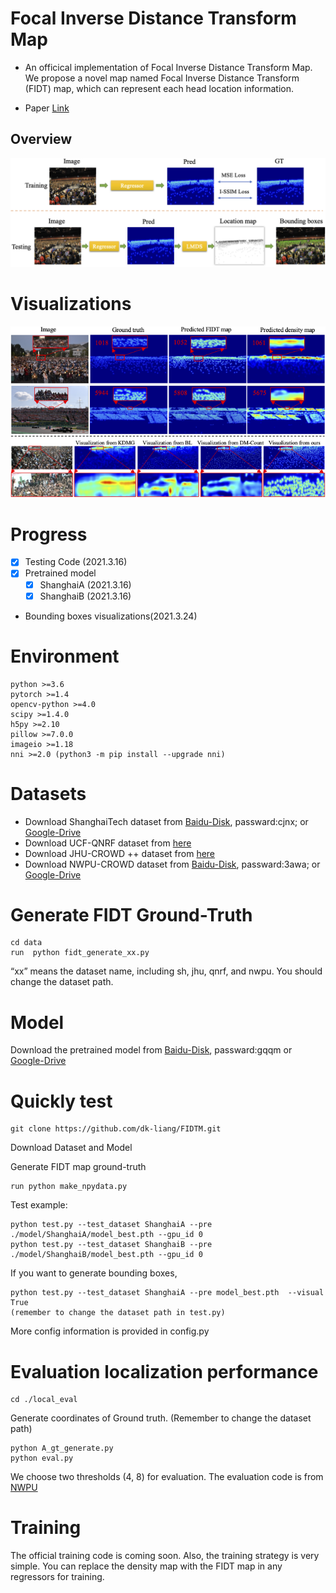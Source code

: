 
# Focal Inverse Distance Transform Map
* An officical implementation of Focal Inverse Distance Transform Map. We propose a novel map named Focal Inverse Distance Transform (FIDT) map,  which can represent each head location information.

* Paper [Link](https://arxiv.org/abs/2102.07925)
## Overview
![avatar](./image/overview.png)

# Visualizations
![avatar](./image/fidtmap.png)


# Progress
- [x] Testing Code (2021.3.16)
- [x] Pretrained model
  - [x] ShanghaiA  (2021.3.16)
  - [x] ShanghaiB  (2021.3.16)
- Bounding boxes visualizations(2021.3.24)

# Environment

	python >=3.6 
	pytorch >=1.4
	opencv-python >=4.0
	scipy >=1.4.0
	h5py >=2.10
	pillow >=7.0.0
	imageio >=1.18
	nni >=2.0 (python3 -m pip install --upgrade nni)

# Datasets

- Download ShanghaiTech dataset from [Baidu-Disk](https://pan.baidu.com/s/15WJ-Mm_B_2lY90uBZbsLwA), passward:cjnx; or [Google-Drive](https://drive.google.com/file/d/1CkYppr_IqR1s6wi53l2gKoGqm7LkJ-Lc/view?usp=sharing)
- Download UCF-QNRF dataset from [here](https://www.crcv.ucf.edu/data/ucf-qnrf/)
- Download JHU-CROWD ++ dataset from [here](http://www.crowd-counting.com/)
- Download NWPU-CROWD dataset from [Baidu-Disk](https://pan.baidu.com/s/1VhFlS5row-ATReskMn5xTw), passward:3awa; or [Google-Drive](https://drive.google.com/file/d/1drjYZW7hp6bQI39u7ffPYwt4Kno9cLu8/view?usp=sharing)

# Generate FIDT Ground-Truth

```
cd data
run  python fidt_generate_xx.py
```

“xx” means the dataset name, including sh, jhu, qnrf, and nwpu. You should change the dataset path.

# Model

Download the pretrained model from [Baidu-Disk](https://pan.baidu.com/s/1SaPppYrkqdWeHueNlcvUJw), passward:gqqm or [Google-Drive](https://drive.google.com/drive/folders/1c-99hZaVaqIb7UV_8G0Dz4psuNncO5en?usp=sharing)

# Quickly test

```
git clone https://github.com/dk-liang/FIDTM.git
```

Download Dataset and Model

Generate FIDT map ground-truth
	
```
run python make_npydata.py
```

Test example:
```
python test.py --test_dataset ShanghaiA --pre ./model/ShanghaiA/model_best.pth --gpu_id 0
python test.py --test_dataset ShanghaiB --pre ./model/ShanghaiB/model_best.pth --gpu_id 0
```
If you want to generate bounding boxes,
```
python test.py --test_dataset ShanghaiA --pre model_best.pth  --visual True
(remember to change the dataset path in test.py)
```


More config information is provided in config.py
# Evaluation localization performance
```
cd ./local_eval
```
Generate coordinates of Ground truth. (Remember to change the dataset path)
```
python A_gt_generate.py 
python eval.py
```
We choose two thresholds (4, 8) for evaluation. The evaluation code is from [NWPU](https://github.com/gjy3035/NWPU-Crowd-Sample-Code)


# Training

The official training code is coming soon. 
Also, the training strategy is very simple. You can replace the density map with the FIDT map in any regressors for training.






